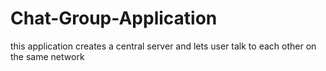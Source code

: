 # Chat-Group-Application
this application creates a central server and lets user talk to each other on the same network
